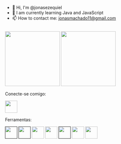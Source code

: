 - 👋 Hi, I'm @jonasezequiel
- 🌱 I am currently learning Java and JavaScript
- 📫 How to contact me:  jonasmachado11@gmail.com

##

<div style="display: inline-block;">
  <a href="https://github.com/jonasezequiel">
    <img loading="lazy" height="180em" src="https://github-readme-stats.vercel.app/api?username=jonasezequiel&show_icons=true&theme=dracula" style="max-width: 100%;"/>
  </a>
</div>
<div style="display: inline-block;">
  <a href="https://github.com/jonasezequiel">
    <img loading="lazy" height="180em" src="https://github-readme-stats.vercel.app/api/top-langs/?username=jonasezequiel&layout=compact&langs_count=7&theme=dracula" style="max-width: 100%;"/>
  </a>
</div>



Conecte-se comigo:

[<img src="https://cdn.jsdelivr.net/gh/devicons/devicon/icons/linkedin/linkedin-original.svg" width="40" height="40"/>](https://www.linkedin.com/in/jonas-ezequiel-539366134/)

Ferramentas:

[<img src="https://cdn.jsdelivr.net/gh/devicons/devicon/icons/java/java-original.svg" width="40" height="40"/>]()
[<img src="https://cdn.jsdelivr.net/gh/devicons/devicon/icons/javascript/javascript-original.svg" width="40" height="40"/>]()
[<img src="https://cdn.jsdelivr.net/gh/devicons/devicon/icons/vscode/vscode-original.svg"  width="40" height="40"/>](https://code.visualstudio.com/)
[<img src="https://cdn.jsdelivr.net/gh/devicons/devicon/icons/postgresql/postgresql-original.svg" width="40" height="40" />](https://www.postgresql.org/)
[<img src="https://cdn.jsdelivr.net/gh/devicons/devicon/icons/css3/css3-original.svg" width="40" height="40"/>]()
[<img src="https://cdn.jsdelivr.net/gh/devicons/devicon/icons/figma/figma-original.svg" width="40" height="40" />](https://www.figma.com/)
[<img src="https://cdn.jsdelivr.net/gh/devicons/devicon/icons/git/git-original.svg" width="40" height="40" />](https://git-scm.com/)


          
          
          
          
          
          

